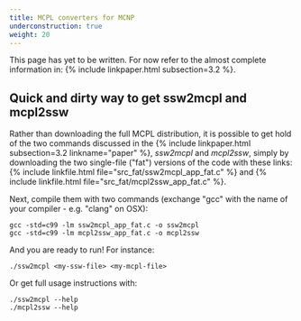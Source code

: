 ```yaml
---
title: MCPL converters for MCNP
underconstruction: true
weight: 20
---
```


This page has yet to be written. For now refer to the almost complete
information in: {% include linkpaper.html subsection=3.2 %}.

## Quick and dirty way to get ssw2mcpl and mcpl2ssw

Rather than downloading the full MCPL distribution, it is possible to get hold
of the two commands discussed in the {% include linkpaper.html subsection=3.2
linkname="paper" %}, _ssw2mcpl_ and _mcpl2ssw_, simply by downloading the two
single-file ("fat") versions of the code with these links: {% include linkfile.html file="src_fat/ssw2mcpl_app_fat.c" %} and {% include linkfile.html file="src_fat/mcpl2ssw_app_fat.c" %}.

Next, compile them with two commands (exchange "gcc" with the name of your compiler - e.g.
"clang" on OSX):
```shell
gcc -std=c99 -lm ssw2mcpl_app_fat.c -o ssw2mcpl
gcc -std=c99 -lm mcpl2ssw_app_fat.c -o mcpl2ssw
```
And you are ready to run! For instance:
```shell
./ssw2mcpl <my-ssw-file> <my-mcpl-file>
```
Or get full usage instructions with:
```shell
./ssw2mcpl --help
./mcpl2ssw --help
```
